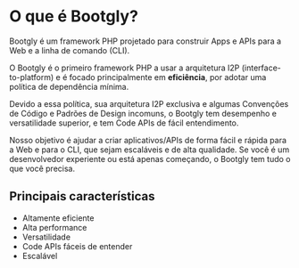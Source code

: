 # O que é Bootgly?

Bootgly é um framework PHP projetado para construir Apps e APIs para a Web e a linha de comando (CLI).

O Bootgly é o primeiro framework PHP a usar a arquitetura I2P (interface-to-platform) e é focado principalmente em **eficiência**, por adotar uma política de dependência mínima.

Devido a essa política, sua arquitetura I2P exclusiva e algumas Convenções de Código e Padrões de Design incomuns, o Bootgly tem desempenho e versatilidade superior, e tem Code APIs de fácil entendimento.

Nosso objetivo é ajudar a criar aplicativos/APIs de forma fácil e rápida para a Web e para o CLI, que sejam escaláveis e de alta qualidade. Se você é um desenvolvedor experiente ou está apenas começando, o Bootgly tem tudo o que você precisa.

## Principais características

- Altamente eficiente
- Alta performance
- Versatilidade
- Code APIs fáceis de entender
- Escalável
